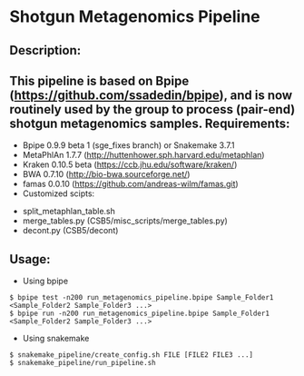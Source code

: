 Shotgun Metagenomics Pipeline
============
Description:
----------
This pipeline is based on Bpipe (https://github.com/ssadedin/bpipe), and is now routinely used by the group to process 
(pair-end) shotgun metagenomics samples.
Requirements:
-----------
 * Bpipe 0.9.9 beta 1 (sge_fixes branch) or Snakemake 3.7.1
 * MetaPhlAn 1.7.7 (http://huttenhower.sph.harvard.edu/metaphlan)
 * Kraken 0.10.5 beta (https://ccb.jhu.edu/software/kraken/)
 * BWA 0.7.10 (http://bio-bwa.sourceforge.net/)
 * famas 0.0.10 (https://github.com/andreas-wilm/famas.git)
 * Customized scipts:
  - split_metaphlan_table.sh
  - merge_tables.py (CSB5/misc_scripts/merge_tables.py)
  - decont.py (CSB5/decont)

Usage:
----------
 * Using bpipe
```
$ bpipe test -n200 run_metagenomics_pipeline.bpipe Sample_Folder1 <Sample_Folder2 Sample_Folder3 ...>
$ bpipe run -n200 run_metagenomics_pipeline.bpipe Sample_Folder1 <Sample_Folder2 Sample_Folder3 ...>
```
 * Using snakemake
```
$ snakemake_pipeline/create_config.sh FILE [FILE2 FILE3 ...]
$ snakemake_pipeline/run_pipeline.sh 
```
